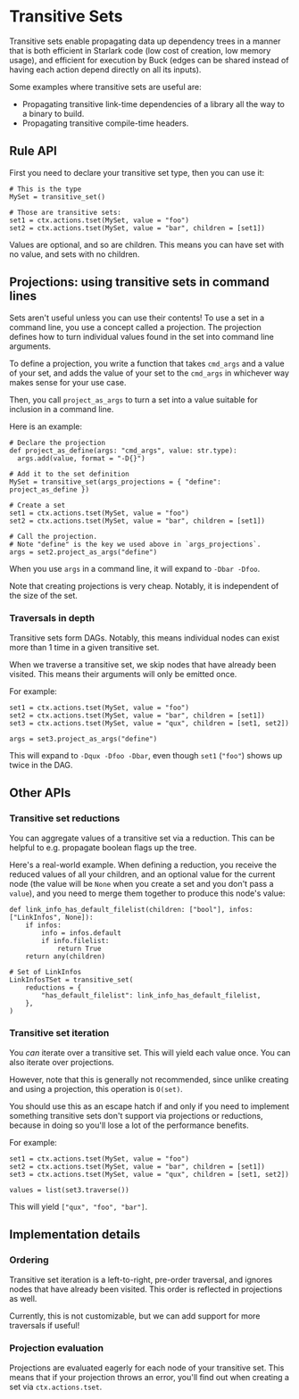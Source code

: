 # Transitive Sets

Transitive sets enable propagating data up dependency trees in a manner that is
both efficient in Starlark code (low cost of creation, low memory usage), and
efficient for execution by Buck (edges can be shared instead of having each
action depend directly on all its inputs).

Some examples where transitive sets are useful are:

- Propagating transitive link-time dependencies of a library all the way to a
  binary to build.
- Propagating transitive compile-time headers.

## Rule API

First you need to declare your transitive set type, then you can use it:

```starlark
# This is the type
MySet = transitive_set()

# Those are transitive sets:
set1 = ctx.actions.tset(MySet, value = "foo")
set2 = ctx.actions.tset(MySet, value = "bar", children = [set1])
```

Values are optional, and so are children. This means you can have set with no
value, and sets with no children.

## Projections: using transitive sets in command lines

Sets aren't useful unless you can use their contents! To use a set in a command
line, you use a concept called a projection. The projection defines how to turn
individual values found in the set into command line arguments.

To define a projection, you write a function that takes `cmd_args` and a value
of your set, and adds the value of your set to the `cmd_args` in whichever way
makes sense for your use case.

Then, you call `project_as_args` to turn a set into a value suitable for
inclusion in a command line.

Here is an example:

```starlark
# Declare the projection
def project_as_define(args: "cmd_args", value: str.type):
  args.add(value, format = "-D{}")

# Add it to the set definition
MySet = transitive_set(args_projections = { "define": project_as_define })

# Create a set
set1 = ctx.actions.tset(MySet, value = "foo")
set2 = ctx.actions.tset(MySet, value = "bar", children = [set1])

# Call the projection.
# Note "define" is the key we used above in `args_projections`.
args = set2.project_as_args("define")
```

When you use `args` in a command line, it will expand to `-Dbar -Dfoo`.

Note that creating projections is very cheap. Notably, it is independent of the
size of the set.

### Traversals in depth

Transitive sets form DAGs. Notably, this means individual nodes can exist more
than 1 time in a given transitive set.

When we traverse a transitive set, we skip nodes that have already been
visited. This means their arguments will only be emitted once.

For example:

```starlark
set1 = ctx.actions.tset(MySet, value = "foo")
set2 = ctx.actions.tset(MySet, value = "bar", children = [set1])
set3 = ctx.actions.tset(MySet, value = "qux", children = [set1, set2])

args = set3.project_as_args("define")
```

This will expand to `-Dqux -Dfoo -Dbar`, even though `set1` (`"foo"`) shows up
twice in the DAG.

## Other APIs

### Transitive set reductions

You can aggregate values of a transitive set via a reduction. This can be
helpful to e.g. propagate boolean flags up the tree.

Here's a real-world example. When defining a reduction, you receive the reduced
values of all your children, and an optional value for the current node (the
value will be `None` when you create a set and you don't pass a `value`), and
you need to merge them together to produce this node's value:

```starlark
def link_info_has_default_filelist(children: ["bool"], infos: ["LinkInfos", None]):
    if infos:
        info = infos.default
        if info.filelist:
            return True
    return any(children)

# Set of LinkInfos
LinkInfosTSet = transitive_set(
    reductions = {
        "has_default_filelist": link_info_has_default_filelist,
    },
)
```

### Transitive set iteration

You *can* iterate over a transitive set. This will yield each value once. You
can also iterate over projections.

However, note that this is generally not recommended, since unlike creating and
using a projection, this operation is `O(set)`.

You should use this as an escape hatch if and only if you need to implement
something transitive sets don't support via projections or reductions, because
in doing so you'll lose a lot of the performance benefits.

For example:

```starlark
set1 = ctx.actions.tset(MySet, value = "foo")
set2 = ctx.actions.tset(MySet, value = "bar", children = [set1])
set3 = ctx.actions.tset(MySet, value = "qux", children = [set1, set2])

values = list(set3.traverse())
```

This will yield `["qux", "foo", "bar"]`.

## Implementation details

### Ordering

Transitive set iteration is a left-to-right, pre-order traversal, and ignores
nodes that have already been visited. This order is reflected in projections as
well.

Currently, this is not customizable, but we can add support for more traversals
if useful!

### Projection evaluation

Projections are evaluated eagerly for each node of your transitive set. This
means that if your projection throws an error, you'll find out when creating a
set via `ctx.actions.tset`.
